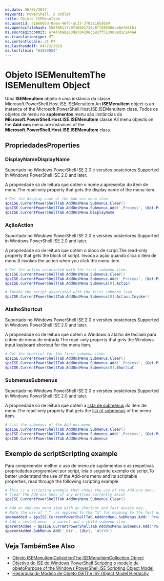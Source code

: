 ```yaml
---
ms.date: 06/05/2017
keywords: PowerShell, o cmdlet
title: Objeto ISEMenuItem
ms.assetid: a16660bd-0aee-46fd-ac17-3f022165d089
ms.openlocfilehash: 556f88117c07100b1734c8ffd8956dce6efe6fb1
ms.sourcegitcommit: e7445ba8203da304286c591ff513900ad1c244a4
ms.translationtype: MT
ms.contentlocale: pt-PT
ms.lasthandoff: 04/23/2019
ms.locfileid: "62059054"
---
```

# <a name="the-isemenuitem-object"></a><span data-ttu-id="3f558-103">Objeto ISEMenuItem</span><span class="sxs-lookup"><span data-stu-id="3f558-103">The ISEMenuItem Object</span></span>

<span data-ttu-id="3f558-104">Uma **ISEMenuItem** objeto é uma instância da classe Microsoft.PowerShell.Host.ISE.ISEMenuItem.</span><span class="sxs-lookup"><span data-stu-id="3f558-104">An **ISEMenuItem** object is an instance of the Microsoft.PowerShell.Host.ISE.ISEMenuItem class.</span></span> <span data-ttu-id="3f558-105">Todos os objetos de menu no **suplementos** menu são instâncias da **Microsoft.PowerShell.Host.ISE.ISEMenuItem** classe.</span><span class="sxs-lookup"><span data-stu-id="3f558-105">All menu objects on the **Add-ons** menu are instances of the **Microsoft.PowerShell.Host.ISE.ISEMenuItem** class.</span></span>

## <a name="properties"></a><span data-ttu-id="3f558-106">Propriedades</span><span class="sxs-lookup"><span data-stu-id="3f558-106">Properties</span></span>

### <a name="displayname"></a><span data-ttu-id="3f558-107">DisplayName</span><span class="sxs-lookup"><span data-stu-id="3f558-107">DisplayName</span></span>

<span data-ttu-id="3f558-108">Suportado no Windows PowerShell ISE 2.0 e versões posteriores.</span><span class="sxs-lookup"><span data-stu-id="3f558-108">Supported in Windows PowerShell ISE 2.0 and later.</span></span>

<span data-ttu-id="3f558-109">A propriedade só de leitura que obtém o nome a apresentar do item de menu.</span><span class="sxs-lookup"><span data-stu-id="3f558-109">The read-only property that gets the display name of the menu item.</span></span>

```powershell
# Get the display name of the Add-ons menu item
$psISE.CurrentPowerShellTab.AddOnsMenu.Submenus.Clear()
$psISE.CurrentPowerShellTab.AddOnsMenu.Submenus.Add('_Process', {Get-Process}, 'Alt+P')
$psISE.CurrentPowerShellTab.AddOnsMenu.DisplayName
```

### <a name="action"></a><span data-ttu-id="3f558-110">Ação</span><span class="sxs-lookup"><span data-stu-id="3f558-110">Action</span></span>

<span data-ttu-id="3f558-111">Suportado no Windows PowerShell ISE 2.0 e versões posteriores.</span><span class="sxs-lookup"><span data-stu-id="3f558-111">Supported in Windows PowerShell ISE 2.0 and later.</span></span>

<span data-ttu-id="3f558-112">A propriedade só de leitura que obtém o bloco de script.</span><span class="sxs-lookup"><span data-stu-id="3f558-112">The read-only property that gets the block of script.</span></span> <span data-ttu-id="3f558-113">Invoca a ação quando clica o item de menu.</span><span class="sxs-lookup"><span data-stu-id="3f558-113">It invokes the action when you click the menu item.</span></span>

```powershell
# Get the action associated with the first submenu item.
$psISE.CurrentPowerShellTab.AddOnsMenu.Submenus.Clear()
$psISE.CurrentPowerShellTab.AddOnsMenu.Submenus.Add('_Process', {Get-Process}, 'Alt+P')
$psISE.CurrentPowerShellTab.AddOnsMenu.Submenus[0].Action

# Invoke the script associated with the first submenu item
$psISE.CurrentPowerShellTab.AddOnsMenu.Submenus[0].Action.Invoke()
```

### <a name="shortcut"></a><span data-ttu-id="3f558-114">Atalho</span><span class="sxs-lookup"><span data-stu-id="3f558-114">Shortcut</span></span>

<span data-ttu-id="3f558-115">Suportado no Windows PowerShell ISE 2.0 e versões posteriores.</span><span class="sxs-lookup"><span data-stu-id="3f558-115">Supported in Windows PowerShell ISE 2.0 and later.</span></span>

<span data-ttu-id="3f558-116">A propriedade só de leitura que obtém o Windows o atalho de teclado para o item de menu de entrada.</span><span class="sxs-lookup"><span data-stu-id="3f558-116">The read-only property that gets the Windows input keyboard shortcut for the menu item.</span></span>

```powershell
# Get the shortcut for the first submenu item.
$psISE.CurrentPowerShellTab.AddOnsMenu.Submenus.Clear()
$psISE.CurrentPowerShellTab.AddOnsMenu.Submenus.Add('_Process', {Get-Process}, 'Alt+P')
$psISE.CurrentPowerShellTab.AddOnsMenu.Submenus[0].Shortcut
```

### <a name="submenus"></a><span data-ttu-id="3f558-117">Submenus</span><span class="sxs-lookup"><span data-stu-id="3f558-117">Submenus</span></span>

<span data-ttu-id="3f558-118">Suportado no Windows PowerShell ISE 2.0 e versões posteriores.</span><span class="sxs-lookup"><span data-stu-id="3f558-118">Supported in Windows PowerShell ISE 2.0 and later.</span></span>

<span data-ttu-id="3f558-119">A propriedade só de leitura que obtém a [lista de submenus](The-ISEMenuItemCollection-Object.md) do item de menu.</span><span class="sxs-lookup"><span data-stu-id="3f558-119">The read-only property that gets the [list of submenus](The-ISEMenuItemCollection-Object.md) of the menu item.</span></span>

```powershell
# List the submenus of the Add-ons menu
$psISE.CurrentPowerShellTab.AddOnsMenu.Submenus.Clear()
$psISE.CurrentPowerShellTab.AddOnsMenu.Submenus.Add('_Process', {Get-Process}, 'Alt+P')
$psISE.CurrentPowerShellTab.AddOnsMenu.Submenus
```

## <a name="scripting-example"></a><span data-ttu-id="3f558-120">Exemplo de script</span><span class="sxs-lookup"><span data-stu-id="3f558-120">Scripting example</span></span>

<span data-ttu-id="3f558-121">Para compreender melhor o uso de menu de suplementos e as respetivas propriedades programável por script, leia o seguinte exemplo de script.</span><span class="sxs-lookup"><span data-stu-id="3f558-121">To better understand the use of the Add-ons menu and its scriptable properties, read through the following scripting example.</span></span>

```powershell
# This is a scripting example that shows the use of the Add-ons menu.
# Clear the Add-ons menu if any entries currently exist
$psISE.CurrentPowerShellTab.AddOnsMenu.Submenus.Clear()

# Add an Add-ons menu item with an shortcut and fast access key.
# Note the use of “_”  as opposed to the “&” for mapping to the fast access key letter for the menu item.
$menuAdded = $psISE.CurrentPowerShellTab.AddOnsMenu.SubMenus.Add('_Process', {Get-Process}, 'Alt+P')
# Add a nested menu - a parent and a child submenu item.
$parentAdded = $psISE.CurrentPowerShellTab.AddOnsMenu.Submenus.Add('Parent', $null, $null)
$parentAdded.SubMenus.Add('_Dir', {dir}, 'Alt+D')
```

## <a name="see-also"></a><span data-ttu-id="3f558-122">Veja Também</span><span class="sxs-lookup"><span data-stu-id="3f558-122">See Also</span></span>

- [<span data-ttu-id="3f558-123">Objeto ISEMenuItemCollection</span><span class="sxs-lookup"><span data-stu-id="3f558-123">The ISEMenuItemCollection Object</span></span>](The-ISEMenuItemCollection-Object.md)
- [<span data-ttu-id="3f558-124">Objetivo do ISE do Windows PowerShell Scripting o modelo de objeto</span><span class="sxs-lookup"><span data-stu-id="3f558-124">Purpose of the Windows PowerShell ISE Scripting Object Model</span></span>](Purpose-of-the-Windows-PowerShell-ISE-Scripting-Object-Model.md)
- [<span data-ttu-id="3f558-125">Hierarquia do Modelo de Objeto ISE</span><span class="sxs-lookup"><span data-stu-id="3f558-125">The ISE Object Model Hierarchy</span></span>](The-ISE-Object-Model-Hierarchy.md)